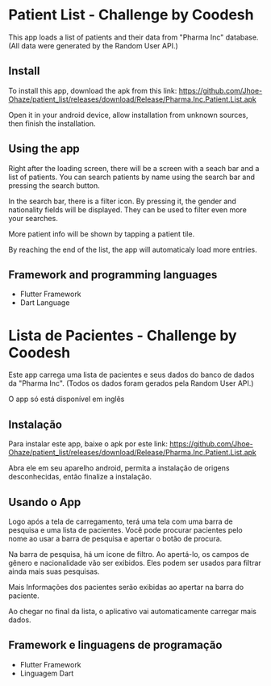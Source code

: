 # Patient List - Challenge by Coodesh

This app loads a list of patients and their data from "Pharma Inc" database. (All data were generated by the Random User API.)

## Install

To install this app, download the apk from this link: https://github.com/Jhoe-Ohaze/patient_list/releases/download/Release/Pharma.Inc.Patient.List.apk

Open it in your android device, allow installation from unknown sources, then finish the installation.

## Using the app

Right after the loading screen, there will be a screen with a seach bar and a list of patients. You can search patients by name using the search bar and pressing the search button.

In the search bar, there is a filter icon. By pressing it, the gender and nationality fields will be displayed. They can be used to filter even more your searches.

More patient info will be shown by tapping a patient tile. 

By reaching the end of the list, the app will automaticaly load more entries.

## Framework and programming languages

- Flutter Framework
- Dart Language

# Lista de Pacientes - Challenge by Coodesh
Este app carrega uma lista de pacientes e seus dados do banco de dados da "Pharma Inc". (Todos os dados foram gerados pela Random User API.)

O app só está disponível em inglês

## Instalação
Para instalar este app, baixe o apk por este link: https://github.com/Jhoe-Ohaze/patient_list/releases/download/Release/Pharma.Inc.Patient.List.apk

Abra ele em seu aparelho android, permita a instalação de origens desconhecidas, então finalize a instalação.

## Usando o App

Logo após a tela de carregamento, terá uma tela com uma barra de pesquisa e uma lista de pacientes. Você pode procurar pacientes pelo nome ao usar a barra de pesquisa e apertar o botão de procura.

Na barra de pesquisa, há um icone de filtro. Ao apertá-lo, os campos de gênero e nacionalidade vão ser exibidos. Eles podem ser usados para filtrar ainda mais suas pesquisas.

Mais Informações dos pacientes serão exibidas ao apertar na barra do paciente. 

Ao chegar no final da lista, o aplicativo vai automaticamente carregar mais dados.

## Framework e linguagens de programação

- Flutter Framework
- Linguagem Dart
